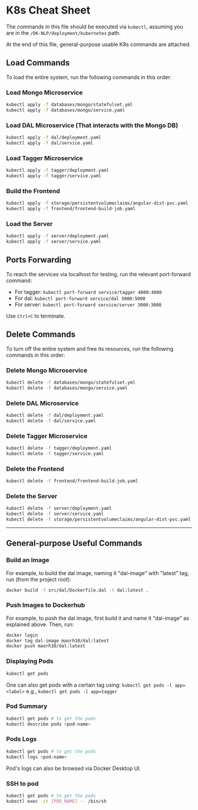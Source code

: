 
# K8s Cheat Sheet

The commands in this file should be executed via `kubectl`, assuming you are in the `/DK-NLP/deployment/kubernetes` path. 

At the end of this file, general-purpose usable K8s commands are attached.

## Load Commands

To load the entire system, run the following commands in this order:

### Load Mongo Microservice

```bash
kubectl apply -f databases/mongo/statefulset.yml
kubectl apply -f databases/mongo/service.yaml
```

### Load DAL Microservice (That interacts with the Mongo DB)

```bash
kubectl apply -f dal/deployment.yaml
kubectl apply -f dal/service.yaml
```

### Load Tagger Microservice

```bash
kubectl apply -f tagger/deployment.yaml
kubectl apply -f tagger/service.yaml
```

### Build the Frontend

```bash
kubectl apply -f storage/persistentvolumeclaims/angular-dist-pvc.yaml
kubectl apply -f frontend/frontend-build-job.yaml
```

### Load the Server

```bash
kubectl apply -f server/deployment.yaml
kubectl apply -f server/service.yaml
```

## Ports Forwarding

To reach the services via localhost for testing, run the relevant port-forward command:

- For tagger: `kubectl port-forward service/tagger 4000:4000`
- For dal: `kubectl port-forward service/dal 5000:5000`
- For server: `kubectl port-forward service/server 3000:3000`

Use `Ctrl+C` to terminate.

## Delete Commands

To turn off the entire system and free its resources, run the following commands in this order:

### Delete Mongo Microservice

```bash
kubectl delete -f databases/mongo/statefulset.yml
kubectl delete -f databases/mongo/service.yaml
```

### Delete DAL Microservice

```bash
kubectl delete -f dal/deployment.yaml
kubectl delete -f dal/service.yaml
```

### Delete Tagger Microservice

```bash
kubectl delete -f tagger/deployment.yaml
kubectl delete -f tagger/service.yaml
```

### Delete the Frontend

```bash
kubectl delete -f frontend/frontend-build-job.yaml
```

### Delete the Server

```bash
kubectl delete -f server/deployment.yaml
kubectl delete -f server/service.yaml
kubectl delete -f storage/persistentvolumeclaims/angular-dist-pvc.yaml
```

---

## General-purpose Useful Commands

### Build an Image

For example, to build the dal image, naming it "dal-image" with "latest" tag, run (from the project root):

```bash
docker build -f src/dal/Dockerfile.dal -t dal:latest .
```

### Push Images to Dockerhub

For example, to push the dal image, first build it and name it "dal-image" as explained above.
Then, run:

```bash
docker login
docker tag dal-image maorh10/dal:latest
docker push maorh10/dal:latest
```

### Displaying Pods

```bash
kubectl get pods
```

One can also get pods with a certain tag using: `kubectl get pods -l app=<label>`
e.g., `kubectl get pods -l app=tagger`

### Pod Summary

```bash
kubectl get pods # to get the pods
kubectl describe pods <pod-name>
```

### Pods Logs

```bash
kubectl get pods # to get the pods
kubectl logs <pod-name>
```

Pod's logs can also be browsed via Docker Desktop UI.

### SSH to pod

```bash
kubectl get pods # to get the pods
kubectl exec -it [POD_NAME] -- /bin/sh
```
